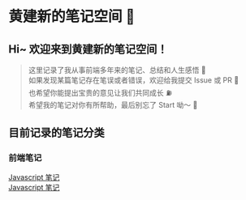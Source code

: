 # 黄建新的笔记空间 📒

## Hi~ 欢迎来到黄建新的笔记空间！

> 这里记录了我从事前端多年来的笔记、总结和人生感悟 📒 <br/>
> 如果发现某篇笔记存在笔误或者错误，欢迎给我提交 Issue 或 PR 👏<br/>
> 也希望你能提出宝贵的意见让我们共同成长 ⛽️ <br />
> 希望我的笔记对你有所帮助，最后别忘了 Start 呦～ 🌟

## 目前记录的笔记分类

### 前端笔记

[Javascript 笔记]() <br />
[Javascript 笔记]()

